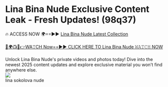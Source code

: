 # Lina Bina Nude Exclusive Content Leak - Fresh Updates! (98q37)

🔥 ACCESS NOW 🌍==►► <a href="https://tinyurl.com/2mz8nhtm" rel="nofollow">Lina Bina Nude Latest Collection</a>
<br><br>
[🔴🌍📺📱👉WA𝚃CH Now==►► CLICK HERE TO Lina Bina Nude 𝚆𝙰𝚃𝙲𝙷 NOW](https://tinyurl.com/2mz8nhtm)
<br><br>
Unlock Lina Bina Nude's private videos and photos today! Dive into the newest 2025 content updates and explore exclusive material you won’t find anywhere else.
<br>
<a href="https://tinyurl.com/2mz8nhtm" rel="nofollow" data-target="animated-image.originalLink"><img src="https://camo.githubusercontent.com/8a4f000d20f83aca3bf7ec5f350d767afa0574a8a352519fd8cfa583a6f93a33/68747470733a2f2f692e696d6775722e636f6d2f644a486b345a712e676966" data-canonical-src="https://i.imgur.com/dJHk4Zq.gif" style="max-width: 100%; display: inline-block;" data-target="animated-image.originalImage"></a>
<br>
lina sokolova nude